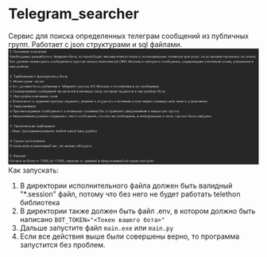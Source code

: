 # Telegram_searcher
Сервис для поиска определенных телеграм сообщений из публичных групп. Работает с json структурами и sql файлами.
![img.png](img.png)
Как запускать:
1. В директории исполнительного файла должен быть валидный "*.session" файл, потому что без него не будет работать telethon библиотека
2. В директории также должен быть файл .env, в котором должно быть написано
```BOT_TOKEN="<Токен вашего бота>"```
3. Дальше запустите файл ```main.exe``` или ```main.py```
4. Если все действия выше были совершены верно, то программа запустится без проблем.
